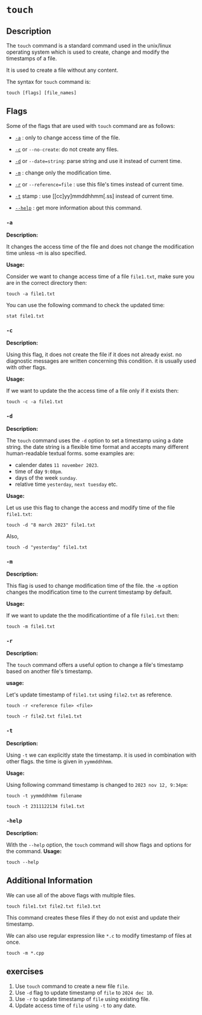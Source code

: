 # `touch`

## Description

The `touch` command is a standard command used in the unix/linux operating system which is used to create, change and modify the timestamps of a file. 

It is used to create a file without any content. 

The syntax for `touch` command is:

```shell
touch [flags] [file_names]
```

## Flags

Some of the flags that are used with `touch` command are as follows:

- [`-a`](#a) : only to change access time of the file.
- [`-c`](#c) or `--no-create`: do not create any files.
- [`-d`](#d) or `--date=string`: parse string and use it instead of current time.
- [`-m`](#m) : change only the modification time.
- [`-r`](#r) or `--reference=file` : use this file's times instead of current time.
- [`-t`](#t) stamp : use [[cc]yy]mmddhhmm[.ss] instead of current time.

- [`--help`](#help) : get more information about this command. 

### `-a`

**Description:**

It changes the access time of the file and does not change the modification time unless -m is also specified.

**Usage:**

Consider we want to change access time of a file `file1.txt`, make sure you are in the correct directory then:

```shell
touch -a file1.txt
```

You can use the following command to check the updated time:
```shell
stat file1.txt
```
### `-c`

**Description:**

Using this flag, it does not create the file if it does not already exist. no diagnostic messages are written concerning this condition. it is usually used with other flags.

**Usage:**

If we want to update the the access time of a file only if it exists then:
```shell
touch -c -a file1.txt
```

### `-d`

**Description:**

The `touch` command uses the `-d` option to set a timestamp using a date string. the date string is a flexible time format and accepts many different human-readable textual forms. some examples are:

- calender dates `11 november 2023`.
- time of day `9:08pm`.
- days of the week `sunday`.
- relative time `yesterday`, `next tuesday` etc.

**Usage:**

Let us use this flag to change the access and modify time of the file `file1.txt`:
```shell
touch -d "8 march 2023" file1.txt
```
Also,
```shell
touch -d "yesterday" file1.txt
```

### `-m`

**Description:**

This flag is used to change modification time of the file. the `-m` option changes the modification time to the current timestamp by default.

**Usage:**

If we want to update the the modificationtime of a file `file1.txt` then:
```shell
touch -m file1.txt
```

### `-r`

**Description:**

The `touch` command offers a useful option to change a file's timestamp based on another file's timestamp.

**usage:**

Let's update timestamp of `file1.txt` using `file2.txt` as reference. 

```shell
touch -r <reference file> <file>
```
```shell
touch -r file2.txt file1.txt
```


### `-t`

**Description:**

Using `-t` we can explicitly state the timestamp. it is used in combination with other flags. the time is given in `yymmddhhmm`.

**Usage:**

Using following command timestamp is changed to `2023 nov 12, 9:34pm`:

```shell
touch -t yymmddhhmm filename
```
```shell
touch -t 2311122134 file1.txt
```

### `-help`

**Description:**

With the `--help` option, the `touch` command will show flags and options for the command.
**Usage:**

```shell
touch --help
```

## Additional Information

We can use all of the above flags with multiple files.
```shell
touch file1.txt file2.txt file3.txt
```

This command creates these files if they do not exist and update their timestamp.

We can also use regular expression like `*.c` to modify timestamp of files at once.
```shell
touch -m *.cpp
```

## exercises

1. Use `touch` command to create a new file `file`.
2. Use `-d` flag to update timestamp of `file` to `2024 dec 10`.
3. Use `-r` to update timestamp of `file` using existing file.
4. Update access time of `file` using `-t` to any date.

